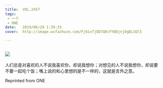 ```yaml
---
title:	VOL.2457
tags:
 - 一个
 - ONE
date:	2019/06/29 1:39:33
cover:	http://image.wufazhuce.com/Fj6ivTjDD7QOcFYDDjnj0gDLSQlS

---
```

![](http://image.wufazhuce.com/Fj6ivTjDD7QOcFYDDjnj0gDLSQlS)
---

⼈们总是对喜欢的⼈不说我喜欢你，却说我想你；对想⻅的⼈不说我想你，却说要不要⼀起吃个饭；嘴上说的和⼼⾥想的是不⼀样的，这就是⾔外之意。
 
Reprinted from ONE
